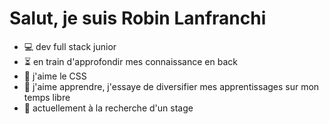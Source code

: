
<h1>Salut, je suis Robin Lanfranchi</h1>

- 💻 dev full stack junior 
- ⏳ en train d'approfondir mes connaissance en back
- 🌆 j'aime le CSS
- 🌱 j'aime apprendre, j'essaye de diversifier mes apprentissages sur mon temps libre
- 🤝 actuellement à la recherche d'un stage

